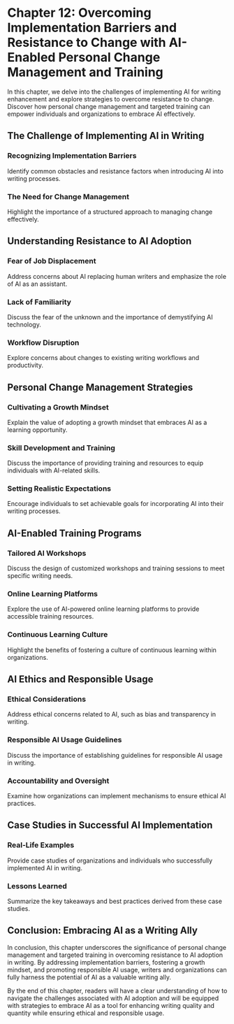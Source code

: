 Chapter 12: Overcoming Implementation Barriers and Resistance to Change with AI-Enabled Personal Change Management and Training
===============================================================================================================================

In this chapter, we delve into the challenges of implementing AI for writing enhancement and explore strategies to overcome resistance to change. Discover how personal change management and targeted training can empower individuals and organizations to embrace AI effectively.

The Challenge of Implementing AI in Writing
-------------------------------------------

### Recognizing Implementation Barriers

Identify common obstacles and resistance factors when introducing AI into writing processes.

### The Need for Change Management

Highlight the importance of a structured approach to managing change effectively.

Understanding Resistance to AI Adoption
---------------------------------------

### Fear of Job Displacement

Address concerns about AI replacing human writers and emphasize the role of AI as an assistant.

### Lack of Familiarity

Discuss the fear of the unknown and the importance of demystifying AI technology.

### Workflow Disruption

Explore concerns about changes to existing writing workflows and productivity.

Personal Change Management Strategies
-------------------------------------

### Cultivating a Growth Mindset

Explain the value of adopting a growth mindset that embraces AI as a learning opportunity.

### Skill Development and Training

Discuss the importance of providing training and resources to equip individuals with AI-related skills.

### Setting Realistic Expectations

Encourage individuals to set achievable goals for incorporating AI into their writing processes.

AI-Enabled Training Programs
----------------------------

### Tailored AI Workshops

Discuss the design of customized workshops and training sessions to meet specific writing needs.

### Online Learning Platforms

Explore the use of AI-powered online learning platforms to provide accessible training resources.

### Continuous Learning Culture

Highlight the benefits of fostering a culture of continuous learning within organizations.

AI Ethics and Responsible Usage
-------------------------------

### Ethical Considerations

Address ethical concerns related to AI, such as bias and transparency in writing.

### Responsible AI Usage Guidelines

Discuss the importance of establishing guidelines for responsible AI usage in writing.

### Accountability and Oversight

Examine how organizations can implement mechanisms to ensure ethical AI practices.

Case Studies in Successful AI Implementation
--------------------------------------------

### Real-Life Examples

Provide case studies of organizations and individuals who successfully implemented AI in writing.

### Lessons Learned

Summarize the key takeaways and best practices derived from these case studies.

Conclusion: Embracing AI as a Writing Ally
------------------------------------------

In conclusion, this chapter underscores the significance of personal change management and targeted training in overcoming resistance to AI adoption in writing. By addressing implementation barriers, fostering a growth mindset, and promoting responsible AI usage, writers and organizations can fully harness the potential of AI as a valuable writing ally.

By the end of this chapter, readers will have a clear understanding of how to navigate the challenges associated with AI adoption and will be equipped with strategies to embrace AI as a tool for enhancing writing quality and quantity while ensuring ethical and responsible usage.
